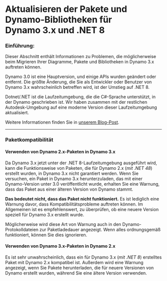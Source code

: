 # Aktualisieren der Pakete und Dynamo-Bibliotheken für Dynamo 3.x und .NET 8

### Einführung: <a href="#introduction" id="introduction"></a>

Dieser Abschnitt enthält Informationen zu Problemen, die möglicherweise beim Migrieren Ihrer Diagramme, Pakete und Bibliotheken in Dynamo 3.x auftreten können.

Dynamo 3.0 ist eine Hauptversion, und einige APIs wurden geändert oder entfernt. Die größte Änderung, die Sie als Entwickler oder Benutzer von Dynamo 3.x wahrscheinlich betreffen wird, ist der Umstieg auf .NET 8.

Dotnet/.NET ist die Laufzeitumgebung, die die C#-Sprache unterstützt, in der Dynamo geschrieben ist. Wir haben zusammen mit der restlichen Autodesk-Umgebung auf eine moderne Version dieser Laufzeitumgebung aktualisiert.

Weitere Informationen finden Sie in [unserem Blog-Post](https://dynamobim.org/dynamo-on-net-8/).
***

### Paketkompatibilität <a href="#package-compatibility" id="package-compatibility"></a>

#### Verwenden von Dynamo 2.x-Paketen in Dynamo 3.x 
Da Dynamo 3.x jetzt unter der .NET 8-Laufzeitumgebung ausgeführt wird, kann die Funktionsweise von Paketen, die für Dynamo 2.x (*mit .NET 48*) erstellt wurden, in Dynamo 3.x nicht garantiert werden. Wenn Sie versuchen, ein Paket in Dynamo 3.x herunterzuladen, das mit einer Dynamo-Version unter 3.0 veröffentlicht wurde, erhalten Sie eine Warnung, dass das Paket aus einer älteren Version von Dynamo stammt. 

**Das bedeutet nicht, dass das Paket nicht funktioniert.** Es ist lediglich eine Warnung davor, dass Kompatibilitätsprobleme auftreten können. Im Allgemeinen ist es empfehlenswert, zu überprüfen, ob eine neuere Version speziell für Dynamo 3.x erstellt wurde.

Möglicherweise wird diese Art von Warnung auch in den Dynamo-Protokolldateien zur Paketladedauer angezeigt. Wenn alles ordnungsgemäß funktioniert, können Sie dies ignorieren.

#### Verwenden von Dynamo 3.x-Paketen in Dynamo 2.x 

Es ist sehr unwahrscheinlich, dass ein für Dynamo 3.x (*mit .NET 8*) erstelltes Paket mit Dynamo 2.x kompatibel ist. Außerdem wird eine Warnung angezeigt, wenn Sie Pakete herunterladen, die für neuere Versionen von Dynamo erstellt wurden, während Sie eine ältere Version verwenden.


